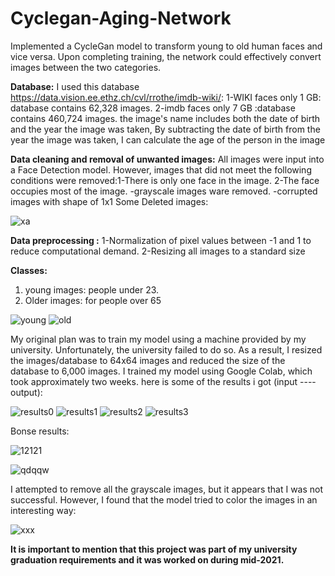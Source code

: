 # Cyclegan-Aging-Network
Implemented a CycleGan model to transform young to old human faces and vice versa. Upon completing training, the network could effectively convert images between the two categories.

**Database:**
I used this database https://data.vision.ee.ethz.ch/cvl/rrothe/imdb-wiki/:
  1-WIKI faces only 1 GB: database contains 62,328 images. 
  2-imdb faces only 7 GB :database contains 460,724 images.
the image's name includes both the date of birth and the year the image was taken, By subtracting the date of birth from the year the image was taken, I can calculate the age of the person in the image

**Data cleaning and removal of unwanted images:**
All images were input into a Face Detection model. However, images that did not meet the following conditions were removed:1-There is only one face in the image. 2-The face occupies most of the image.
-grayscale images ware removed.
-corrupted images with shape of 1x1
Some Deleted images:

![xa](https://user-images.githubusercontent.com/57813196/212475127-a4a25cb3-06e4-4080-977a-34ecbf8efe9c.PNG)

**Data preprocessing :**
1-Normalization of pixel values between -1 and 1 to reduce computational demand.
2-Resizing all images to a standard size

**Classes:**
1. young images: people under 23.
2. Older images: for people over 65

![young](https://user-images.githubusercontent.com/57813196/212475255-cd489767-daab-4b18-9a2b-0321a9a50094.png)
![old](https://user-images.githubusercontent.com/57813196/212475257-a7ca7283-4ba1-494c-a550-f8f5a1b16319.png)

My original plan was to train my model using a machine provided by my university. Unfortunately, the university failed to do so. As a result, I resized the images/database to 64x64 images and reduced the size of the database to 6,000 images. I trained my model using Google Colab, which took approximately two weeks. here is some of the results i got (input ---- output):

![results0](https://user-images.githubusercontent.com/57813196/212475794-bc9a9955-a535-4eff-b885-f1817335beeb.PNG)
![results1](https://user-images.githubusercontent.com/57813196/212475795-026b30a1-70e3-4fc1-9cdb-d7b241d674ac.PNG)
![results2](https://user-images.githubusercontent.com/57813196/212475798-b82739c2-a1cb-4bd2-a7ef-7131548ac0d7.PNG)
![results3](https://user-images.githubusercontent.com/57813196/212475801-6731d898-b179-4db6-b736-347595473a1b.PNG)

Bonse results:


![12121](https://user-images.githubusercontent.com/57813196/212476722-0296c514-072c-4739-996c-059df6bfb419.jpg)


![qdqqw](https://user-images.githubusercontent.com/57813196/212476728-8b52b845-b801-48af-9ca5-c55f631eb243.png)

I attempted to remove all the grayscale images, but it appears that I was not successful. However, I found that the model tried to color the images in an interesting way:

![xxx](https://user-images.githubusercontent.com/57813196/212476730-7ead4cd6-7af6-48b6-a177-049f8d8bf275.png)


**It is important to mention that this project was part of my university graduation requirements and it was worked on during mid-2021.**

